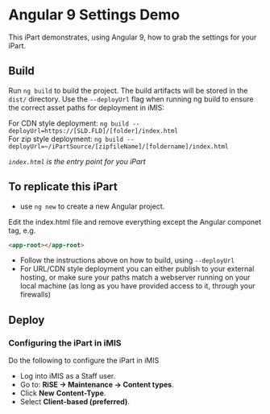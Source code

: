 # Angular 9 Settings Demo
This iPart demonstrates, using Angular 9, how to grab the settings for your iPart.

## Build
Run `ng build` to build the project. The build artifacts will be stored in the `dist/` directory. Use the `--deployUrl` flag when running ng build to ensure the correct asset paths for deployment in iMIS:

For CDN style deployment:
`ng build --deployUrl=https://[SLD.FLD]/[folder]/index.html `  
For zip style deployment:
`ng build --deployUrl=~/iPartSource/[zipfileName]/[foldername]/index.html `

_`index.html` is the entry point for you iPart_

## To replicate this iPart 
- use `ng new` to create a new Angular project.

Edit the index.html file and remove everything except the Angular componet tag, e.g.
```html
<app-root></app-root>
```
- Follow the instructions above on how to build, using `--deployUrl`
- For URL/CDN style deployment you can either publish to your external hosting, or make sure your paths match a webserver running on your local machine (as long as you have provided access to it, through your firewalls)

## Deploy

### Configuring the iPart in iMIS
Do the following to configure the iPart in iMIS
 - Log into iMIS as a Staff user.
 - Go to: **RiSE -> Maintenance -> Content types**.
 - Click **New**  **Content-Type**.
 - Select **Client-based (preferred)**.

